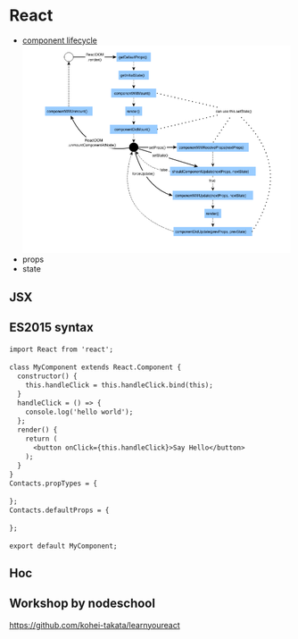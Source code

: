 # React
- [component lifecycle](http://dbertella.github.io/react-lifecycle-svg/)
  ![react lifecycle](./img/react-lifecycle.png)
- props
- state

## JSX


## ES2015 syntax
```
import React from 'react';

class MyComponent extends React.Component {
  constructor() {
    this.handleClick = this.handleClick.bind(this);
  }
  handleClick = () => {
    console.log('hello world');
  };
  render() {
    return (
      <button onClick={this.handleClick}>Say Hello</button>
    );
  }
}
Contacts.propTypes = {

};
Contacts.defaultProps = {

};

export default MyComponent;
```
## Hoc

## Workshop by nodeschool
https://github.com/kohei-takata/learnyoureact
